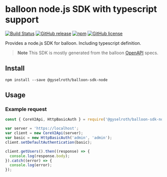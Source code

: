 # balloon node.js SDK with typescript support

[![Build Status](https://travis-ci.org/gyselroth/balloon-sdk-node.svg?branch=master)](https://travis-ci.org/gyselroth/balloon-sdk-typescript-node)
[![GitHub release](https://img.shields.io/github/release/gyselroth/balloon-sdk-node.svg)](https://github.com/gyselroth/balloon-sdk-typescript-node/releases)
[![npm](https://img.shields.io/npm/v/@gyselroth/balloon-sdk-node.svg)](https://www.npmjs.com/package/@gyselroth/balloon-sdk-node)
[![GitHub license](https://img.shields.io/badge/license-MIT-blue.svg)](https://raw.githubusercontent.com/gyselroth/balloon-sdk-typescript-node/master/LICENSE) 

Provides a node.js SDK for balloon. Including typescript definition.
>**Note** This SDK is mostly generated from the balloon [OpenAPI](https://github.com/OAI/OpenAPI-Specification) specs.

## Install
```
npm install --save @gyselroth/balloon-sdk-node
```

## Usage

### Example request

```javascript
const { CoreV2Api, HttpBasicAuth } = require('@gyselroth/balloon-sdk-node');

var server = 'https://localhost';
var client = new CoreV2Api(server);
var basic = new HttpBasicAuth('admin', 'admin');
client.setDefaultAuthentication(basic);

client.getUsers().then((response) => {
  console.log(response.body);
}).catch((error) => {
  console.log(error);
});
```
